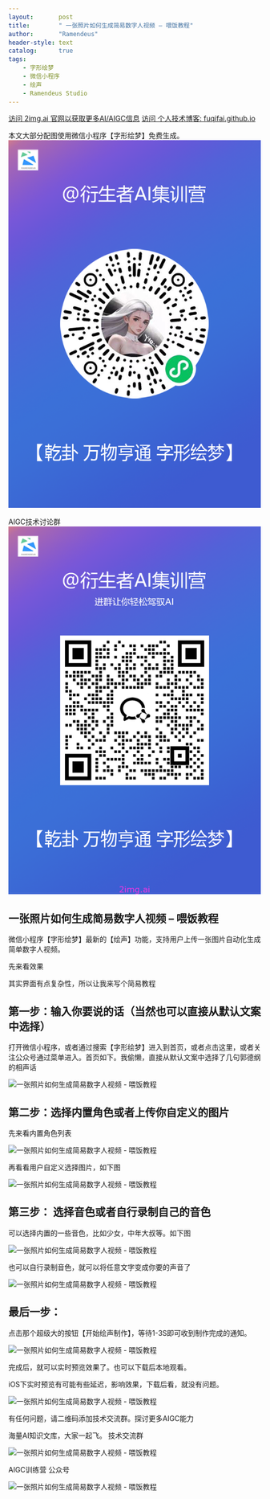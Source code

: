 ```yaml
---
layout:       post
title:        " 一张照片如何生成简易数字人视频 – 喂饭教程"
author:       "Ramendeus"
header-style: text
catalog:      true
tags:
    - 字形绘梦
    - 微信小程序
    - 绘声
    - Ramendeus Studio
---
```


[访问 2img.ai 官网以获取更多AI/AIGC信息](https://2img.ai)
[访问 个人技术博客: fuqifai.github.io](https://fuqifai.github.io)

本文大部分配图使用微信小程序【字形绘梦】免费生成。
![](/img/小程序码.png)

AIGC技术讨论群
![](/img/RA群永久二维码.png)

## 一张照片如何生成简易数字人视频 – 喂饭教程

微信小程序【字形绘梦】最新的【绘声】功能，支持用户上传一张图片自动化生成简单数字人视频。

先来看效果

其实界面有点复杂性，所以让我来写个简易教程

## 第一步：输入你要说的话（当然也可以直接从默认文案中选择）

打开微信小程序，或者通过搜索【字形绘梦】进入到首页，或者点击这里，或者关注公众号通过菜单进入。首页如下。我偷懒，直接从默认文案中选择了几句郭德纲的相声话

![一张照片如何生成简易数字人视频 - 喂饭教程](https://www.shxcj.com/wp-content/uploads/2025/01/a8b7160e-deba-4558-972e-875202c762ad.png)

## 第二步：选择内置角色或者上传你自定义的图片

先来看内置角色列表

![一张照片如何生成简易数字人视频 - 喂饭教程](https://www.shxcj.com/wp-content/uploads/2025/01/8c5d508c-9185-4f32-a744-8b9e13f9563e.png)

再看看用户自定义选择图片，如下图

![一张照片如何生成简易数字人视频 - 喂饭教程](https://www.shxcj.com/wp-content/uploads/2025/01/eeb7f92e-4237-4fcd-86f0-3de4016a7e9b.png)

## 第三步： 选择音色或者自行录制自己的音色

可以选择内置的一些音色，比如少女，中年大叔等。如下图

![一张照片如何生成简易数字人视频 - 喂饭教程](https://www.shxcj.com/wp-content/uploads/2025/01/cc099d4f-0d20-47e2-934b-8d389b3d159d.png)

也可以自行录制音色，就可以将任意文字变成你要的声音了

![一张照片如何生成简易数字人视频 - 喂饭教程](https://www.shxcj.com/wp-content/uploads/2025/01/29b51c06-06cc-42c3-9cc1-5bb6b9d7c19e.png)

## 最后一步：

点击那个超级大的按钮【开始绘声制作】，等待1-3S即可收到制作完成的通知。

![一张照片如何生成简易数字人视频 - 喂饭教程](https://www.shxcj.com/wp-content/uploads/2025/01/2092e908-5634-46a5-ad6b-90d646f3989d.png)

完成后，就可以实时预览效果了。也可以下载后本地观看。

iOS下实时预览有可能有些延迟，影响效果，下载后看，就没有问题。

![一张照片如何生成简易数字人视频 - 喂饭教程](https://www.shxcj.com/wp-content/uploads/2025/01/11d3e753-e082-4b18-a401-f66e15058483.png)

有任何问题，请二维码添加技术交流群。探讨更多AIGC能力

海量AI知识文库，大家一起飞。 技术交流群

![一张照片如何生成简易数字人视频 - 喂饭教程](https://www.shxcj.com/wp-content/uploads/2025/01/d71f77e9-14cb-4b05-9f78-964ead8ff787.png)

AIGC训练营 公众号

![一张照片如何生成简易数字人视频 - 喂饭教程](https://www.shxcj.com/wp-content/uploads/2025/01/a7bbe03c-0530-40f9-830b-f3ab7c301a10.png)

